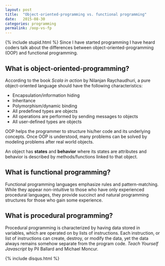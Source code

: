 ```yaml
---
layout: post
title:  "Object-oriented-programming vs. functional programming"
date:   2015-08-30
categories: programming
permalink: /oop-vs-fp
---
```

{% include stupid.html %}
Since I have started programming I have heard coders talk about the differences between object-oriented-programming (OOP) and functional programming.

## What is object-oriented-programming?

According to the book _Scala in action_ by Nilanjan Raychaudhuri, a pure object-oriented language should have the following characteristics:

* Encapsulation/information hiding
* Inheritance
* Polymorphism/dynamic binding
* All predefined types are objects
* All operations are performed by sending messages to objects
* All user-defined types are objects

OOP helps the programmer to structure his/her code and its underlying concepts. Once OOP is understood, many problems can be solved by modeling problems after real world objects.

An object has **states** and **behavior** where its states are attributes and behavior is described by methods/functions linked to that object.

## What is functional programming?

Functional programming languages emphasize rules and pattern-matching. While they appear non-intuitive to those who have only experienced procedural languages, they provide succinct and natural programming structures for those who gain some experience.

## What is procedural programming?

Procedural programming is characterized by having data stored in variables, which are operated on by lists of instructions. Each instruction, or list of instructions can create, destroy, or modify the data, yet the data always remains somehow separate from the program code. _Teach Yourself Javascript_ by Pil Ballard and Michael Moncur.

{% include disqus.html %}
